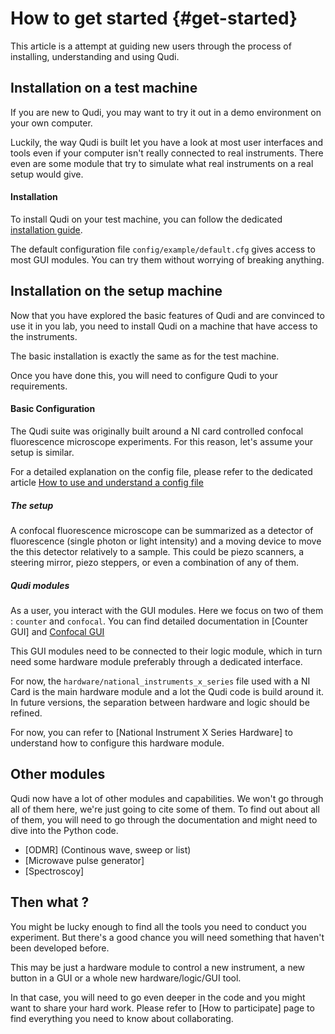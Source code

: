 # How to get started  {#get-started}

This article is a attempt at guiding new users through the process of installing, understanding and using Qudi.

## Installation on a test machine

If you are new to Qudi, you may want to try it out in a demo environment on your own computer.

Luckily, the way Qudi is built let you have a look at most user interfaces and tools even if your computer isn't really
connected to real instruments. There even are some module that try to simulate what real instruments on a real setup
would give.

#### Installation

To install Qudi on your test machine, you can follow the dedicated [installation guide](installation.md).

The default configuration file `config/example/default.cfg` gives access to most GUI modules. You can try them without
worrying of breaking anything.

## Installation on the setup machine

Now that you have explored the basic features of Qudi and are convinced to use it in you lab, you need to install Qudi
on a machine that have access to the instruments.

The basic installation is exactly the same as for the test machine.

Once you have done this, you will need to configure Qudi to your requirements.

#### Basic Configuration

The Qudi suite was originally built around a NI card controlled confocal fluorescence microscope experiments. 
For this reason, let's assume your setup is similar.

For a detailed explanation on the config file, please refer to the dedicated article 
[How to use and understand a config file](how_to_use_config_file.md)

##### The setup

A confocal fluorescence microscope can be summarized as a detector of fluorescence (single photon or light intensity)
 and a moving device to move the this detector relatively to a sample. This could be piezo scanners, a steering mirror,
  piezo steppers, or even a combination of any of them.

##### Qudi modules

As a user, you interact with the GUI modules. Here we focus on two of them : `counter` and `confocal`.
You can find detailed documentation in [Counter GUI] and [Confocal GUI](gui/confocal.md)

This GUI modules need to be connected to their logic module, which in turn need some hardware module preferably through 
a dedicated interface.

For now, the `hardware/national_instruments_x_series` file used with a NI Card is the main hardware module and a lot 
the Qudi code is build around it. In future versions, the separation between hardware and logic should be refined.

For now, you can refer to [National Instrument X Series Hardware] to understand how to configure this hardware module.

## Other modules

Qudi now have a lot of other modules and capabilities. We won't go through all of them here, we're just going to cite
some of them. To find out about all of them, you will need to go through the documentation and might need to dive into
the Python code.
- [ODMR] (Continous wave, sweep or list)
- [Microwave pulse generator]
- [Spectroscoy]

## Then what ?

You might be lucky enough to find all the tools you need to conduct you experiment. But there's a good chance you will
need something that haven't been developed before. 

This may be just a hardware module to control a new instrument, a new button in a GUI or a whole new hardware/logic/GUI
tool.

In that case, you will need to go even deeper in the code and you might want to share your hard work. Please refer to 
[How to participate] page to find everything you need to know about collaborating.
 

